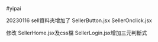 #yipai

20230116
sell資料夾增加了
SellerButton.jsx
SellerOnclick.jsx

修改
SellerHome.jsx及css檔
SellerLogin.jsx增加三元判斷式
